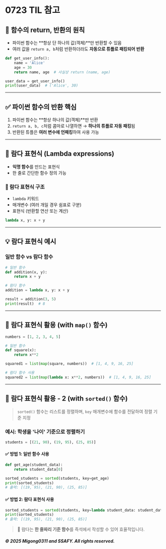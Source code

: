 # 0723 TIL 참고

## 🔁 함수의 return, 반환의 원칙

* 파이썬 함수는 \*\*항상 단 하나의 값(객체)\*\*만 반환할 수 있음
* 여러 값을 `return a, b`처럼 반환하더라도 **자동으로 튜플로 패킹되어 반환**

```python
def get_user_info():
    name = 'Alice'
    age = 30
    return name, age  # 사실상 return (name, age)

user_data = get_user_info()
print(user_data)  # ('Alice', 30)
```

---

## ✅ 파이썬 함수의 반환 핵심

1. 파이썬 함수는 \*\*항상 하나의 값(객체)\*\*만 반환
2. `return a, b, c`처럼 콤마로 나열하면 → **하나의 튜플로 자동 패킹**됨
3. 반환된 튜플은 **여러 변수에 언패킹**하여 사용 가능

---

## 🔹 람다 표현식 (Lambda expressions)

* **익명 함수**를 만드는 표현식
* 한 줄로 간단한 함수 정의 가능

### 🧱 람다 표현식 구조

* `lambda` 키워드
* 매개변수 (여러 개일 경우 쉼표로 구분)
* 표현식 (반환할 연산 또는 계산)

```python
lambda x, y: x + y
```

---

## 💡 람다 표현식 예시

### 일반 함수 vs 람다 함수

```python
# 일반 함수
def addition(x, y):
    return x + y

# 람다 함수
addition = lambda x, y: x + y
```

```python
result = addition(3, 5)
print(result)  # 8
```

---

## 🔁 람다 표현식 활용 (with `map()` 함수)

```python
numbers = [1, 2, 3, 4, 5]

# 일반 함수
def square(x):
    return x**2

squared1 = list(map(square, numbers))  # [1, 4, 9, 16, 25]

# 람다 함수 사용
squared2 = list(map(lambda x: x**2, numbers))  # [1, 4, 9, 16, 25]
```

---

## 🎯 람다 표현식 활용 - 2 (with `sorted()` 함수)

> `sorted()` 함수는 리스트를 정렬하며, `key` 매개변수에 함수를 전달하여 정렬 기준 지정

### 예시: 학생을 '나이' 기준으로 정렬하기

```python
students = [(21, 90), (19, 95), (25, 85)]
```

#### ✅ 방법 1: 일반 함수 사용

```python
def get_age(student_data):
    return student_data[0]

sorted_students = sorted(students, key=get_age)
print(sorted_students)
# 출력: [(19, 95), (21, 90), (25, 85)]
```

#### ✅ 방법 2: 람다 표현식 사용

```python
sorted_students = sorted(students, key=lambda student_data: student_data[0])
print(sorted_students)
# 출력: [(19, 95), (21, 90), (25, 85)]
```

> 🎈 람다는 **한 줄짜리 기준 함수**를 즉석에서 작성할 수 있어 효율적입니다.



##### © 2025 Migong0311 and SSAFY. All rights reserved.
